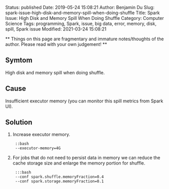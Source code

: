 Status: published
Date: 2019-05-24 15:08:21
Author: Benjamin Du
Slug: spark-issue-high-disk-and-memory-spill-when-doing-shuffle
Title: Spark Issue: High Disk and Memory Spill When Doing Shuffle
Category: Computer Science
Tags: programming, Spark, issue, big data, error, memory, disk, spill, Spark issue
Modified: 2021-03-24 15:08:21

**
Things on this page are fragmentary and immature notes/thoughts of the author.
Please read with your own judgement!
**

## Symtom

High disk and memory spill when doing shuffle.

## Cause

Insufficient executor memory (you can monitor this spill metrics from Spark UI).

## Solution

1. Increase executor memory. 

        ::bash
        --executor-memory=4G

2. For jobs that do not need to persist data in memory 
    we can reduce the cache storage size and enlarge the memory portion for shuffle.

        :::bash
        --conf spark.shuffle.memoryFraction=0.4 
        --conf spark.storage.memoryFraction=0.1 

